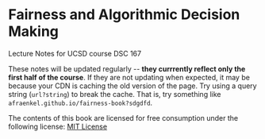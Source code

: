 Fairness and Algorithmic Decision Making
============================

Lecture Notes for UCSD course DSC 167

These notes will be updated regularly -- **they currrently reflect
only the first half of the course**.
If they are not updating when expected, it may be because your CDN is
caching the old version of the page. Try using a query string
(`url?string`) to break the cache. That is, try something like
`afraenkel.github.io/fairness-book?sdgdfd`.

The contents of this book are licensed for free consumption under the
following license: [MIT License](https://github.com/afraenkel/fairness-book/blob/main/LICENSE)
